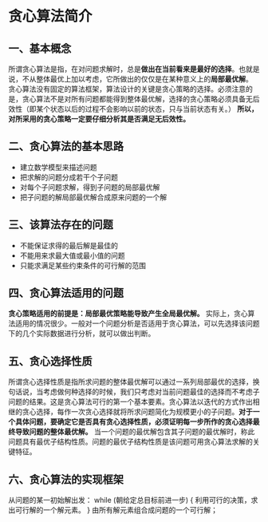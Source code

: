 # 贪心算法简介

## 一、基本概念

​       所谓贪心算法是指，在对问题求解时，总是**做出在当前看来是最好的选择**。也就是说，不从整体最优上加以考虑，它所做出的仅仅是在某种意义上的**局部最优解**。
 贪心算法没有固定的算法框架，算法设计的关键是贪心策略的选择。必须注意的是，贪心算法不是对所有问题都能得到整体最优解，选择的贪心策略必须具备无后效性（即某个状态以后的过程不会影响以前的状态，只与当前状态有关。）
**所以，对所采用的贪心策略一定要仔细分析其是否满足无后效性。**

## 二、贪心算法的基本思路

- 建立数学模型来描述问题
- 把求解的问题分成若干个子问题
- 对每个子问题求解，得到子问题的局部最优解
- 把子问题的解局部最优解合成原来问题的一个解

## 三、该算法存在的问题

- 不能保证求得的最后解是最佳的
- 不能用来求最大值或最小值的问题
- 只能求满足某些约束条件的可行解的范围

## 四、贪心算法适用的问题

**贪心策略适用的前提是：局部最优策略能导致产生全局最优解。**
 实际上，贪心算法适用的情况很少。一般对一个问题分析是否适用于贪心算法，可以先选择该问题下的几个实际数据进行分析，就可以做出判断。

## 五、贪心选择性质

所谓贪心选择性质是指所求问题的整体最优解可以通过一系列局部最优的选择，换句话说，当考虑做何种选择的时候，我们只考虑对当前问题最佳的选择而不考虑子问题的结果。这是贪心算法可行的第一个基本要素。贪心算法以迭代的方式作出相继的贪心选择，每作一次贪心选择就将所求问题简化为规模更小的子问题。**对于一个具体问题，要确定它是否具有贪心选择性质，必须证明每一步所作的贪心选择最终导致问题的整体最优解。**
 当一个问题的最优解包含其子问题的最优解时，称此问题具有最优子结构性质。问题的最优子结构性质是该问题可用贪心算法求解的关键特征。

## 六、贪心算法的实现框架


 从问题的某一初始解出发：
 while (朝给定总目标前进一步)
 {
 利用可行的决策，求出可行解的一个解元素。
 }
 由所有解元素组合成问题的一个可行解；